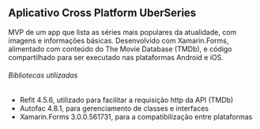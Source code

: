 ## Aplicativo Cross Platform UberSeries
MVP de um app que lista as séries mais populares da atualidade, com imagens e informações básicas.
Desenvolvido com Xamarin.Forms, alimentado com conteúdo do The Movie Database (TMDb), e código compartilhado para ser executado nas plataformas Android e iOS.

###### Bibliotecas utilizadas
- Refit 4.5.6, utilizado para facilitar a requisição http da API (TMDb)
- Autofac 4.8.1, para gerenciamento de classes e interfaces
- Xamarin.Forms 3.0.0.561731, para a compatibilização entre plataformas

